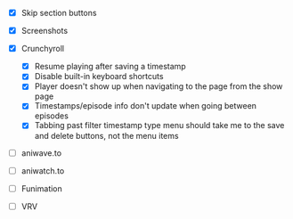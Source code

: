 - [x] Skip section buttons
- [x] Screenshots
- [x] Crunchyroll

  - [x] Resume playing after saving a timestamp
  - [x] Disable built-in keyboard shortcuts
  - [x] Player doesn't show up when navigating to the page from the show page
  - [x] Timestamps/episode info don't update when going between episodes
  - [x] Tabbing past filter timestamp type menu should take me to the save and delete buttons, not the menu items

- [ ] aniwave.to
- [ ] aniwatch.to
- [ ] Funimation
- [ ] VRV

